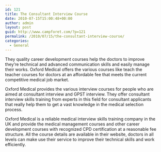 ```yaml
---
id: 121
title: The Consultant Interview Course
date: 2010-07-15T15:00:48+00:00
author: admin
layout: post
guid: http://www.campforet.com/?p=121
permalink: /2010/07/15/the-consultant-interview-course/
categories:
  - General
---
```

They quality career development courses help the doctors to improve they&#8217;re technical and advanced communication skills and easily manage their works. Oxford Medical offers the various courses like teach the teacher courses for doctors at an affordable fee that meets the current competitive medical job market.

Oxford Medical provides the various interview courses for people who are aimed at consultant interview and GPST interview. They offer consultant interview skills training from experts in this field for consultant applicants that really help them to get a vast knowledge in the medical selection process.

Oxford Medical is a reliable medical interview skills training company in the UK and provide the medical management courses and other career development courses with recognized CPD certification at a reasonable fee structure. All the course details are available in their website, doctors in all levels can make use their service to improve their technical skills and work efficiently.